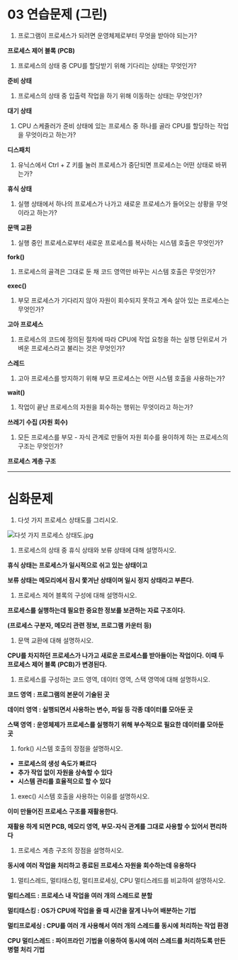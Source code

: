 # 03 연습문제 (그린)

1. 프로그램이 프로세스가 되려면 운영체제로부터 무엇을 받아야 되는가?  

**프로세스 제어 블록 (PCB)** 

1. 프로세스의 상태 중 CPU를 할당받기 위해 기다리는 상태는 무엇인가? 

**준비 상태** 

1. 프로세스의 상태 중 입출력 작업을 하기 위해 이동하는 상태는 무엇인가? 

**대기 상태** 

1. CPU 스케줄러가 준비 상태에 있는 프로세스 중 하나를 골라 CPU를 할당하는 작업을 무엇이라고 하는가? 

**디스패치** 

1. 유닉스에서 Ctrl + Z 키를 눌러 프로세스가 중단되면 프로세스는 어떤 상태로 바뀌는가? 

**휴식 상태** 

1. 실행 상태에서 하나의 프로세스가 나가고 새로운 프로세스가 들어오는 상황을 무엇이라고 하는가? 

**문맥 교환** 

1. 실행 중인 프로세스로부터 새로운 프로세스를 복사하는 시스템 호출은 무엇인가? 

**fork()**

1. 프로세스의 골격은 그대로 둔 채 코드 영역만 바꾸는 시스템 호출은 무엇인가? 

**exec()**

1. 부모 프로세스가 기다리지 않아 자원이 회수되지 못하고 계속 살아 있는 프로세스는 무엇인가? 

**고아 프로세스** 

1. 프로세스의 코드에 정의된 절차에 따라 CPU에 작업 요청을 하는 실행 단위로서 가벼운 프로세스라고 불리는 것은 무엇인가? 

**스레드** 

1. 고아 프로세스를 방지하기 위해 부모 프로세스는 어떤 시스템 호출을 사용하는가? 

**wait()** 

1. 작업이 끝난 프로세스의 자원을 회수하는 행위는 무엇이라고 하는가? 

**쓰레기 수집 (자원 회수)** 

1. 모든 프로세스를 부모 - 자식 관계로 만들어 자원 회수를 용이하게 하는 프로세스의 구조는 무엇인가? 

**프로세스 계층 구조** 

---

# 심화문제

1. 다섯 가지 프로세스 상태도를 그리시오. 

![다섯 가지 프로세스 상태도.jpg](03%20%E1%84%8B%E1%85%A7%E1%86%AB%E1%84%89%E1%85%B3%E1%86%B8%E1%84%86%E1%85%AE%E1%86%AB%E1%84%8C%E1%85%A6%20(%E1%84%80%E1%85%B3%E1%84%85%E1%85%B5%E1%86%AB)%204cb7b25b90294a6b86c062d897f3dcc7/%25E1%2584%2583%25E1%2585%25A1%25E1%2584%2589%25E1%2585%25A5%25E1%2586%25BA_%25E1%2584%2580%25E1%2585%25A1%25E1%2584%258C%25E1%2585%25B5_%25E1%2584%2591%25E1%2585%25B3%25E1%2584%2585%25E1%2585%25A9%25E1%2584%2589%25E1%2585%25A6%25E1%2584%2589%25E1%2585%25B3_%25E1%2584%2589%25E1%2585%25A1%25E1%2586%25BC%25E1%2584%2590%25E1%2585%25A2%25E1%2584%2583%25E1%2585%25A9.jpg)

1. 프로세스의 상태 중 휴식 상태와 보류 상태에 대해 설명하시오. 

**휴식 상태는 프로세스가 일시적으로 쉬고 있는 상태이고** 

**보류 상태는 메모리에서 잠시 쫓겨난 상태이며 일시 정지 상태라고 부른다.** 

1. 프로세스 제어 블록의 구성에 대해 설명하시오. 

**프로세스를 실행하는데 필요한 중요한 정보를 보관하는 자료 구조이다.** 

**(프로세스 구분자, 메모리 관련 정보, 프로그램 카운터 등)** 

1. 문맥 교환에 대해 설명하시오. 

**CPU를 차지하던 프로세스가 나가고 새로운 프로세스를 받아들이는 작업이다. 이때 두 프로세스 제어 블록 (PCB)가 변경된다.** 

1. 프로세스를 구성하는 코드 영역, 데이터 영역, 스택 영역에 대해 설명하시오. 

**코드 영역 : 프로그램의 본문이 기술된 곳** 

**데이터 영역 : 실행되면서 사용하는 변수, 파일 등 각종 데이터를 모아둔 곳** 

**스택 영역 : 운영체제가 프로세스를 실행하기 위해 부수적으로 필요한 데이터를 모아둔 곳** 

1. fork() 시스템 호출의 장점을 설명하시오. 
- **프로세스의 생성 속도가 빠르다**
- **추가 작업 없이 자원을 상속할 수 있다**
- **시스템 관리를 효율적으로 할 수 있다**

1. exec() 시스템 호출을 사용하는 이유를 설명하시오. 

**이미 만들어진 프로세스 구조를 재활용한다.** 

**재활용 하게 되면 PCB, 메모리 영역, 부모-자식 관계를 그대로 사용할 수 있어서 편리하다** 

1. 프로세스 계층 구조의 장점을 설명하시오. 

**동시에 여러 작업을 처리하고 종료된 프로세스 자원을 회수하는데 유용하다**

1. 멀티스레드, 멀티태스킹, 멀티프로세싱, CPU 멀티스레드를 비교하여 설명하시오. 

**멀티스레드 : 프로세스 내 작업을 여러 개의 스레드로 분할** 

**멀티태스킹 : OS가 CPU에 작업을 줄 때 시간을 잘게 나누어 배분하는 기법**

**멀티프로세싱 : CPU를 여러 개 사용해서 여러 개의 스레드를 동시에 처리하는 작업 환경** 

**CPU 멀티스레드 : 파이프라인 기법을 이용하여 동시에 여러 스레드를 처리하도록 만든 병렬 처리 기법**